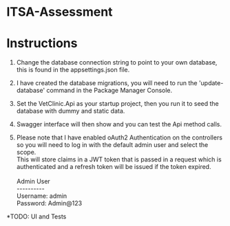 # ITSA-Assessment

# Instructions

1. Change the database connection string to point to your own database, this is found in the appsettings.json file.<br/>
2. I have created the database migrations, you will need to run the 'update-database' command in the Package Manager Console.<br/>
3. Set the VetClinic.Api as your startup project, then you run it to seed the database with dummy and static data. <br/>
4. Swagger interface will then show and you can test the Api method calls.<br/>

5. Please note that I have enabled oAuth2 Authentication on the controllers so you will need to log in with the default admin user and select the scope.<br/>
   This will store claims in a JWT token that is passed in a request which is authenticated and a refresh token will be issued if the token expired.
   <br/><br/>
   Admin User<br/>
   ----------<br/>
   Username: admin<br/>
   Password: Admin@123<br/>
   
*TODO: UI and Tests
